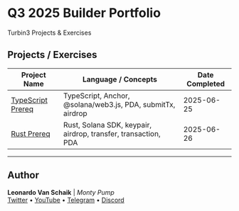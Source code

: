 # Q3 2025 Builder Portfolio

Turbin3 Projects & Exercises

## Projects / Exercises

| Project Name | Language / Concepts | Date Completed |
|--------------|---------------------|----------------|
| [TypeScript Prereq](Prerequisites/tsprereq/) | TypeScript, Anchor, @solana/web3.js, PDA, submitTx, airdrop | 2025-06-25 |
| [Rust Prereq](Prerequisites/rustprereq/) | Rust, Solana SDK, keypair, airdrop, transfer, transaction, PDA | 2025-06-26 |

---

## Author

**Leonardo Van Schaik** | *Monty Pump*  
[Twitter](https://x.com/montypump) • [YouTube](https://www.youtube.com/@montypump) • [Telegram](https://t.me/montypump) • [Discord](https://discord.com/users/montypump)